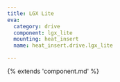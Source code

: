 ```yaml
---
title: LGX Lite
eva:
  category: drive
  component: lgx_lite
  mounting: heat_insert
  name: heat_insert.drive.lgx_lite

---
```


{% extends 'component.md' %}